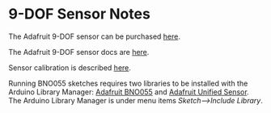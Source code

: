 # 9-DOF Sensor Notes

The Adafruit 9-DOF sensor can be purchased [here](https://www.adafruit.com/products/2472).

The Adafruit 9-DOF sensor docs are [here](https://learn.adafruit.com/adafruit-bno055-absolute-orientation-sensor).

Sensor calibration is described [here](https://learn.adafruit.com/bno055-absolute-orientation-sensor-with-raspberry-pi-and-beaglebone-black/webgl-example?embeds=allow#sensor-calibration).

Running BNO055 sketches requires two libraries to be installed with 
the Arduino Library Manager: [Adafruit BNO055](https://github.com/adafruit/Adafruit_BNO055) 
and [Adafruit Unified Sensor](https://github.com/adafruit/Adafruit_Sensor).
The Arduino Library Manager is under menu items *Sketch\-\-\>Include Library*.
